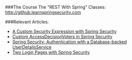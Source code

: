 ###The Course
The "REST With Spring" Classes: http://github.learnspringsecurity.com

###Relevant Articles:
- [A Custom Security Expression with Spring Security](http://www.baeldung.com/spring-security-create-new-custom-security-expression)
- [Custom AccessDecisionVoters in Spring Security](http://www.baeldung.com/spring-security-custom-voter)
- [Spring Security: Authentication with a Database-backed UserDetailsService](http://www.baeldung.com/spring-security-authentication-with-a-database)
- [Two Login Pages with Spring Security](http://www.baeldung.com/spring-security-two-login-pages)
